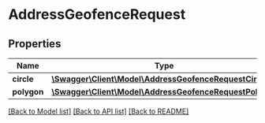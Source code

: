 # AddressGeofenceRequest

## Properties
Name | Type | Description | Notes
------------ | ------------- | ------------- | -------------
**circle** | [**\Swagger\Client\Model\AddressGeofenceRequestCircle**](AddressGeofenceRequestCircle.md) |  | [optional] 
**polygon** | [**\Swagger\Client\Model\AddressGeofenceRequestPolygon**](AddressGeofenceRequestPolygon.md) |  | [optional] 

[[Back to Model list]](../README.md#documentation-for-models) [[Back to API list]](../README.md#documentation-for-api-endpoints) [[Back to README]](../README.md)


